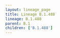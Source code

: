 ```yaml
---
layout: lineage_page
title: Lineage B.1.488
lineage: B.1.488
parent: B.1
children: ['B.1.488']
---
```

